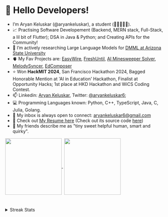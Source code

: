 <h1>👋 Hello Developers! </h1> 

- I’m Aryan Keluskar (@aryankeluskar), a student (📍🇮🇳🇺🇸).
- 📈 Practising Software Developement (Backend, MERN stack, Full-Stack, a lil bit of Flutter); DSA in Java & Python; and Creating APIs for the Community!
- 👀 I’m actively researching Large Language Models for [DMML at Arizona State University](https://dmml.asu.edu/)
- 🫀 My Fav Projects are: [EasyWire](https://easywire.aryankeluskar.com/), [FreshUntil](https://git.new/fresh), <a href="https://github.com/aryankeluskar/irina.minesweeper">AI Minesweeper Solver</a>, <a href="https://melodysyncer.aryankeluskar.com/">MelodySyncer</a>, <a href="http://dub.sh/edcomposer/" > EdComposer </a>
- ⭐ Won **HackMIT 2024**, San Francisco Hackathon 2024, Bagged Honorable Mention at 'AI in Education' Hackathon, Finalist at Opportunity Hacks; 1st place at HKD Hackathon and WiCS Coding Contest.
- 📫 Linkedin: <a href="https://www.linkedin.com/in/aryankeluskar/">Aryan Keluskar</a>, Twitter: <a href="https://twitter.com/aryankeluskar6">@aryankeluskar6</a>;
  <!--- - 😁 Apart from coding, I love watching Movies, Pop/Soundtrack Music, playing Table Tennis, cycling, creating my very own web-series! --->
- 💻 Programming Languages known: Python, C++, TypeScript, Java, C, Julia, Golang.
- 📧 My inbox is always open to connect: <a href="mailto:aryankeluskar6@gmail.com">aryankeluskar6@gmail.com</a>
- 📝 Check out <a href="https://utfs.io/f/VpCDIDL5swAad3JsXrnVNT18I4tdLhWJDa27SseRUgjH9CxK" target="__blank__">My Resume here</a> (Check out its source code [here](https://github.com/aryankeluskar/Latex-Resume))
- 🌻 My friends describe me as "tiny sweet helpful human, smart and quirky".

<a href="https://github.com/aryankeluskar/">
<img height=180 align="center"src="https://github-readme-stats.vercel.app/api?username=aryankeluskar&theme=github_dark" />
</a>‎‎ 
<a href="https://github.com/aryankeluskar/">
<img height=180 align="center" src="https://github-readme-stats.vercel.app/api/top-langs?username=aryankeluskar&theme=github_dark&layout=compact&langs_count=8&card_width=320&hide=jupyter%20notebook,swig,javascript" />
</a>

#

<details>
  <summary>Streak Stats</summary>
  <br>
  
  [![GitHub Streak](https://streak-stats.demolab.com?user=aryankeluskar&theme=github-dark-blue&border_radius=10&mode=weekly)](https://git.io/streak-stats)
</details>
